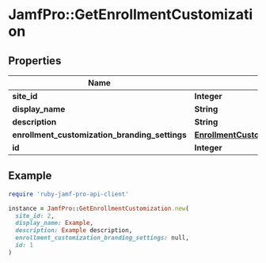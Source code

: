 # JamfPro::GetEnrollmentCustomization

## Properties

| Name | Type | Description | Notes |
| ---- | ---- | ----------- | ----- |
| **site_id** | **Integer** |  |  |
| **display_name** | **String** |  |  |
| **description** | **String** |  |  |
| **enrollment_customization_branding_settings** | [**EnrollmentCustomizationBrandingSettings**](EnrollmentCustomizationBrandingSettings.md) |  |  |
| **id** | **Integer** |  | [optional] |

## Example

```ruby
require 'ruby-jamf-pro-api-client'

instance = JamfPro::GetEnrollmentCustomization.new(
  site_id: 2,
  display_name: Example,
  description: Example description,
  enrollment_customization_branding_settings: null,
  id: 1
)
```

